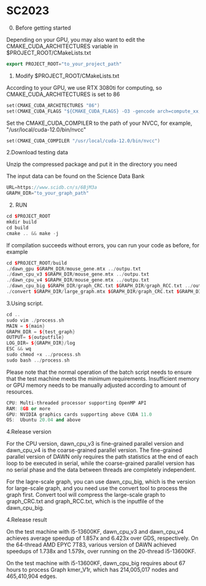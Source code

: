 # SC2023

0. Before getting started

Depending on your GPU, you may also want to edit the CMAKE_CUDA_ARCHITECTURES variable in $PROJECT_ROOT/CMakeLists.txt

```c++
export PROJECT_ROOT="to_your_project_path"
```

1. Modify $PROJECT_ROOT/CMakeLists.txt

According to your GPU, we use RTX 3080ti for computing, so CMAKE_CUDA_ARCHITECTURES is set to 86

```c++
set(CMAKE_CUDA_ARCHITECTURES "86")
set(CMAKE_CUDA_FLAGS "${CMAKE_CUDA_FLAGS} -O3 -gencode arch=compute_xx,code=sm_xx")
```

Set the CMAKE_CUDA_COMPILER to the path of your NVCC, for example, "/usr/local/cuda-12.0/bin/nvcc"

```c++
set(CMAKE_CUDA_COMPILER "/usr/local/cuda-12.0/bin/nvcc")
```

2.Download testing data

Unzip the compressed package and put it in the directory you need

The input data can be found on the Science Data Bank

```c++
URL=https://www.scidb.cn/s/6BjM3a
GRAPH_DIR="to_your_graph_path"
```

2. RUN

```c++
cd $PROJECT_ROOT
mkdir build
cd build
cmake .. && make -j
```

If compilation succeeds without errors, you can run your code as before, for example

```c++
cd $PROJECT_ROOT/build
./dawn_gpu $GRAPH_DIR/mouse_gene.mtx ../outpu.txt
./dawn_cpu_v3 $GRAPH_DIR/mouse_gene.mtx ../outpu.txt
./dawn_cpu_v4 $GRAPH_DIR/mouse_gene.mtx ../outpu.txt
./dawn_cpu_big $GRAPH_DIR/graph_CRC.txt $GRAPH_DIR/graph_RCC.txt ../outpu.txt
./convert $GRAPH_DIR/large_graph.mtx $GRAPH_DIR/graph_CRC.txt $GRAPH_DIR/graph_RCC.txt
```
3.Using script. 

```c++
cd ..
sudo vim ./process.sh
MAIN = ${main}
GRAPH_DIR = ${test_graph}
OUTPUT= ${outputfile}
LOG_DIR= ${GRAPH_DIR}/log
ESC && wq
sudo chmod +x ../process.sh 
sudo bash ../process.sh
```
Please note that the normal operation of the batch script needs to ensure that the test machine meets the minimum requirements. Insufficient memory or GPU memory needs to be manually adjusted according to amount of resources.

```c++
CPU: Multi-threaded processor supporting OpenMP API
RAM: 8GB or more
GPU: NVIDIA graphics cards supporting above CUDA 11.0
OS:  Ubuntu 20.04 and above
```
4.Release version

For the CPU version, dawn_cpu_v3 is fine-grained parallel version and dawn_cpu_v4 is the coarse-grained parallel version. The fine-grained parallel version of DAWN only requires the path statistics at the end of each loop to be executed in serial, while the coarse-grained parallel version has no serial phase and the data between threads are completely independent.

For the lagre-scale graph, you can use dawn_cpu_big, which is the version for large-scale graph, and you need use the convert tool to process the graph first. Convert tool will compress the large-scale graph to graph_CRC.txt and graph_RCC.txt, which is the inputfile of the dawn_cpu_big.

4.Release result

On the test machine with i5-13600KF, dawn_cpu_v3 and dawn_cpu_v4 achieves average speedup of 1.857x and 6.423x over GDS, respectively. On the 64-thread AMD EPYC 7T83, various version of DAWN achieved speedups of 1.738x and 1.579x, over running on the 20-thread i5-13600KF.

On the test machine with i5-13600KF, dawn_cpu_big requires about 67 hours to process Graph kmer_V1r, which has 214,005,017 nodes and 465,410,904 edges.


